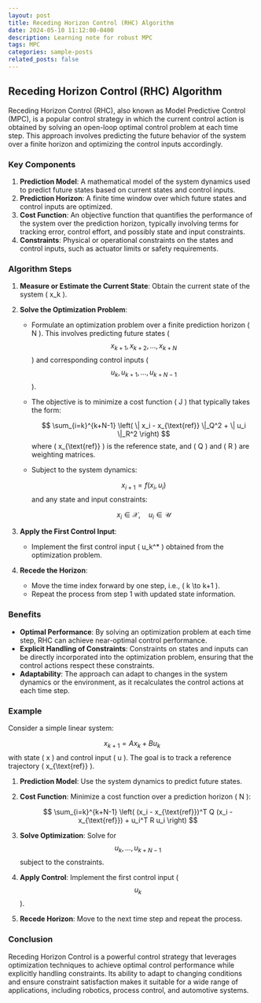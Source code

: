 ```yaml
---
layout: post
title: Receding Horizon Control (RHC) Algorithm
date: 2024-05-10 11:12:00-0400
description: Learning note for robust MPC
tags: MPC
categories: sample-posts
related_posts: false
---
```




## Receding Horizon Control (RHC) Algorithm

Receding Horizon Control (RHC), also known as Model Predictive Control (MPC), is a popular control strategy in which the current control action is obtained by solving an open-loop optimal control problem at each time step. This approach involves predicting the future behavior of the system over a finite horizon and optimizing the control inputs accordingly.

### Key Components

1. **Prediction Model**: A mathematical model of the system dynamics used to predict future states based on current states and control inputs.
2. **Prediction Horizon**: A finite time window over which future states and control inputs are optimized.
3. **Cost Function**: An objective function that quantifies the performance of the system over the prediction horizon, typically involving terms for tracking error, control effort, and possibly state and input constraints.
4. **Constraints**: Physical or operational constraints on the states and control inputs, such as actuator limits or safety requirements.

### Algorithm Steps

1. **Measure or Estimate the Current State**: Obtain the current state of the system \( x_k \).

2. **Solve the Optimization Problem**:
   - Formulate an optimization problem over a finite prediction horizon \( N \). This involves predicting future states \( $$x_{k+1}, x_{k+2}, \ldots, x_{k+N} $$\) and corresponding control inputs \( $$ u_k, u_{k+1}, \ldots, u_{k+N-1} $$ \).
   - The objective is to minimize a cost function \( J \) that typically takes the form:

     $$
     \sum_{i=k}^{k+N-1} \left( \| x_i - x_{\text{ref}} \|_Q^2 + \| u_i \|_R^2 \right)
     $$
   where \( x_{\text{ref}} \) is the reference state, and \( Q \) and \( R \) are weighting matrices.
   - Subject to the system dynamics:
   
     $$
     x_{i+1} = f(x_i, u_i)
     $$
     and any state and input constraints:
     
     $$
     x_i \in \mathcal{X}, \quad u_i \in \mathcal{U}
     $$
   
3. **Apply the First Control Input**:
   
   - Implement the first control input \( u_k^* \) obtained from the optimization problem.
   
4. **Recede the Horizon**:
   
   - Move the time index forward by one step, i.e., \( k \to k+1 \).
   - Repeat the process from step 1 with updated state information.

### Benefits

- **Optimal Performance**: By solving an optimization problem at each time step, RHC can achieve near-optimal control performance.
- **Explicit Handling of Constraints**: Constraints on states and inputs can be directly incorporated into the optimization problem, ensuring that the control actions respect these constraints.
- **Adaptability**: The approach can adapt to changes in the system dynamics or the environment, as it recalculates the control actions at each time step.

### Example

Consider a simple linear system:

$$
x_{k+1} = A x_k + B u_k
$$
with state \( x \) and control input \( u \). The goal is to track a reference trajectory \( x_{\text{ref}} \).

1. **Prediction Model**: Use the system dynamics to predict future states.
2. **Cost Function**: Minimize a cost function over a prediction horizon \( N \):

   
   $$
   \sum_{i=k}^{k+N-1} \left( (x_i - x_{\text{ref}})^T Q (x_i - x_{\text{ref}}) + u_i^T R u_i \right)
   $$

3. **Solve Optimization**: Solve for  $$ u_k, \ldots, u_{k+N-1} $$   subject to the constraints.
4. **Apply Control**: Implement the first control input \( $$u_k$$ \).
5. **Recede Horizon**: Move to the next time step and repeat the process.

### Conclusion

Receding Horizon Control is a powerful control strategy that leverages optimization techniques to achieve optimal control performance while explicitly handling constraints. Its ability to adapt to changing conditions and ensure constraint satisfaction makes it suitable for a wide range of applications, including robotics, process control, and automotive systems.

